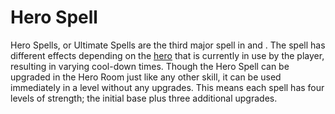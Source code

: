 # Hero Spell

Hero Spells, or Ultimate Spells are the third major spell in and . The spell has different effects depending on the [hero](hero) that is currently in use by the player, resulting in varying cool-down times. Though the Hero Spell can be upgraded in the Hero Room just like any other skill, it can be used immediately in a level without any upgrades. This means each spell has four levels of strength; the initial base plus three additional upgrades.